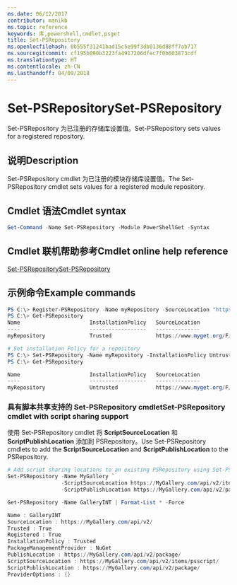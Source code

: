 ```yaml
---
ms.date: 06/12/2017
contributor: manikb
ms.topic: reference
keywords: 库,powershell,cmdlet,psget
title: Set-PSRepository
ms.openlocfilehash: 0b555f31241bad15c5e99f3db0136d88ff7ab717
ms.sourcegitcommit: cf195b090b3223fa4917206dfec7f0b603873cdf
ms.translationtype: HT
ms.contentlocale: zh-CN
ms.lasthandoff: 04/09/2018
---
```

# <a name="set-psrepository"></a><span data-ttu-id="6e1ad-103">Set-PSRepository</span><span class="sxs-lookup"><span data-stu-id="6e1ad-103">Set-PSRepository</span></span>

<span data-ttu-id="6e1ad-104">Set-PSRepository 为已注册的存储库设置值。</span><span class="sxs-lookup"><span data-stu-id="6e1ad-104">Set-PSRepository sets values for a registered repository.</span></span>

## <a name="description"></a><span data-ttu-id="6e1ad-105">说明</span><span class="sxs-lookup"><span data-stu-id="6e1ad-105">Description</span></span>

<span data-ttu-id="6e1ad-106">Set-PSRepository cmdlet 为已注册的模块存储库设置值。</span><span class="sxs-lookup"><span data-stu-id="6e1ad-106">The Set-PSRepository cmdlet sets values for a registered module repository.</span></span>

## <a name="cmdlet-syntax"></a><span data-ttu-id="6e1ad-107">Cmdlet 语法</span><span class="sxs-lookup"><span data-stu-id="6e1ad-107">Cmdlet syntax</span></span>

```powershell
Get-Command -Name Set-PSRepository -Module PowerShellGet -Syntax
```
## <a name="cmdlet-online-help-reference"></a><span data-ttu-id="6e1ad-108">Cmdlet 联机帮助参考</span><span class="sxs-lookup"><span data-stu-id="6e1ad-108">Cmdlet online help reference</span></span>

[<span data-ttu-id="6e1ad-109">Set-PSRepository</span><span class="sxs-lookup"><span data-stu-id="6e1ad-109">Set-PSRepository</span></span>](http://go.microsoft.com/fwlink/?LinkID=517128)

## <a name="example-commands"></a><span data-ttu-id="6e1ad-110">示例命令</span><span class="sxs-lookup"><span data-stu-id="6e1ad-110">Example commands</span></span>

```powershell
PS C:\> Register-PSRepository -Name myRepository -SourceLocation "https://www.myget.org/F/powershellgetdemo/api/v2" -InstallationPolicy Trusted
PS C:\> Get-PSRepository
Name                      InstallationPolicy   SourceLocation
----                      ------------------   --------------
myRepository              Trusted              https://www.myget.org/F/powershellgetdemo/api/v2

# Set installation Policy for a repository
PS C:\> Set-PSRepository -Name myRepository -InstallationPolicy Untrusted
PS C:\> Get-PSRepository

Name                      InstallationPolicy   SourceLocation
----                      ------------------   --------------
myRepository              Untrusted            https://www.myget.org/F/powershellgetdemo/api/v2
```


### <a name="set-psrepository-cmdlet-with-script-sharing-support"></a><span data-ttu-id="6e1ad-111">具有脚本共享支持的 Set-PSRepository cmdlet</span><span class="sxs-lookup"><span data-stu-id="6e1ad-111">Set-PSRepository cmdlet with script sharing support</span></span>

<span data-ttu-id="6e1ad-112">使用 Set-PSRepository cmdlet 将 **ScriptSourceLocation** 和 **ScriptPublishLocation** 添加到 PSRepository。</span><span class="sxs-lookup"><span data-stu-id="6e1ad-112">Use Set-PSRepository cmdlets to add the **ScriptSourceLocation** and **ScriptPublishLocation** to the PSRepository.</span></span>
```powershell
# Add script sharing locations to an existing PSRepository using Set-PSRepository object.
Set-PSRepository -Name MyGallery `
                 -ScriptSourceLocation https://MyGallery.com/api/v2/items/psscript/ `
                 -ScriptPublishLocation https://MyGallery.com/api/v2/package/

Get-PSRepository -Name GalleryINT | Format-List * -Force

Name : GalleryINT
SourceLocation : https://MyGallery.com/api/v2/
Trusted : True
Registered : True
InstallationPolicy : Trusted
PackageManagementProvider : NuGet
PublishLocation : https://MyGallery.com/api/v2/package/
ScriptSourceLocation : https://MyGallery.com/api/v2/items/psscript/
ScriptPublishLocation : https://MyGallery.com/api/v2/package/
ProviderOptions : {}

```